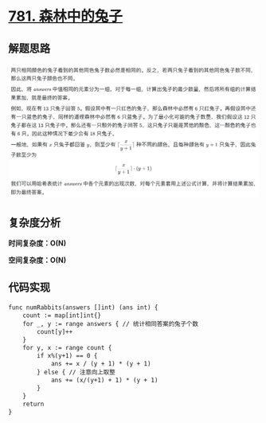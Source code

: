 # [781. 森林中的兔子](https://leetcode-cn.com/problems/rabbits-in-forest/)

## 解题思路

![DF28F294-A909-4A9C-81F3-67C644B09646](images/DF28F294-A909-4A9C-81F3-67C644B09646.png)

## 复杂度分析

**时间复杂度：O(N)**

**空间复杂度：O(N)** 

## 代码实现

```golang
func numRabbits(answers []int) (ans int) {
	count := map[int]int{}
	for _, y := range answers { // 统计相同答案的兔子个数
		count[y]++
	}
	for y, x := range count {
		if x%(y+1) == 0 {
			ans += x / (y + 1) * (y + 1)
		} else { // 注意向上取整
			ans += (x/(y+1) + 1) * (y + 1)
		}
	}
	return
}
```